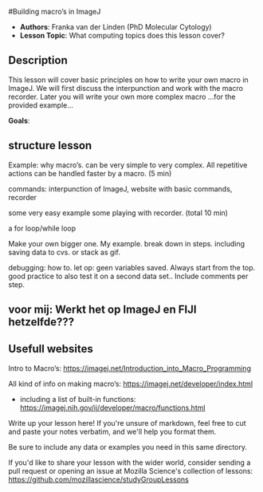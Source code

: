 #Building macro’s in ImageJ

 - **Authors**: Franka van der Linden (PhD Molecular Cytology)
 - **Lesson Topic**: What computing topics does this lesson cover?



## Description
This lesson will cover basic principles on how to write your own macro in ImageJ. We will first discuss the interpunction and work with the macro recorder. Later you will write your own more complex macro …for the provided example… 

**Goals**: 




## structure lesson
Example: why macro’s. can be very simple to very complex. All repetitive actions can be handled faster by a macro. (5 min)

commands: interpunction of ImageJ, website with basic commands, recorder


some very easy example
some playing with recorder. (total 10 min)


a for loop/while loop



Make your own bigger one. My example. break down in steps. 
including saving data to cvs. or stack as gif.





debugging: how to. let op: geen variables saved. Always start from the top.
good practice to also test it on a second data set.. Include comments per step. 





## voor mij: Werkt het op ImageJ en FIJI hetzelfde???


## Usefull websites
Intro to Macro’s: https://imagej.net/Introduction_into_Macro_Programming

All kind of info on making macro’s: https://imagej.net/developer/index.html
- including a list of built-in functions: https://imagej.nih.gov/ij/developer/macro/functions.html



Write up your lesson here! If you're unsure of markdown, feel free to cut and paste your notes verbatim, and we'll help you format them.

Be sure to include any data or examples you need in this same directory.

If you'd like to share your lesson with the wider world, consider sending a pull request or opening an issue at Mozilla Science's collection of lessons: https://github.com/mozillascience/studyGroupLessons

